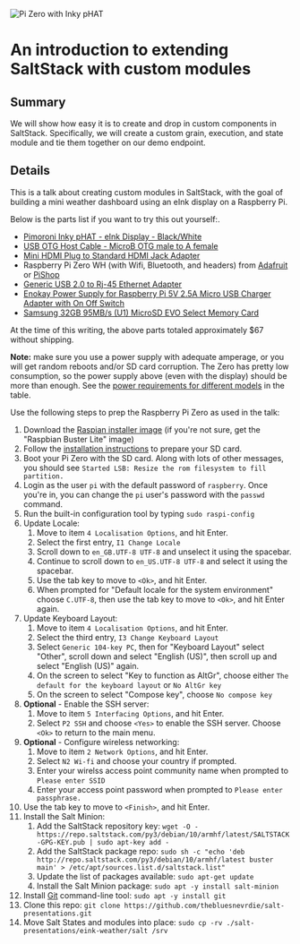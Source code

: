 
![Pi Zero with Inky pHAT](https://secure.meetupstatic.com/photos/event/2/5/b/9/highres_477729657.jpeg)

# An introduction to extending SaltStack with custom modules

## Summary
We will show how easy it is to create and drop in custom components in SaltStack. Specifically, we will create a custom grain, execution, and state module and tie them together on our demo endpoint.

## Details

This is a talk about creating custom modules in SaltStack, with the goal of building a mini weather dashboard using an eInk display on a Raspberry Pi.

Below is the parts list if you want to try this out yourself:.

 * [Pimoroni Inky pHAT - eInk Display - Black/White](https://www.adafruit.com/product/3934)
 * [USB OTG Host Cable - MicroB OTG male to A female](https://www.adafruit.com/product/1099)
 * [Mini HDMI Plug to Standard HDMI Jack Adapter](https://www.adafruit.com/product/2819)
 * Raspberry Pi Zero WH (with Wifi, Bluetooth, and headers) from [Adafruit](https://www.adafruit.com/product/3708) or [PiShop](https://www.pishop.us/product/raspberry-pi-zero-wireless-wh-pre-soldered-header/)
 * [Generic USB 2.0 to Rj-45 Ethernet Adapter](https://www.amazon.com/gp/product/B003DR070U/ref=ppx_yo_dt_b_asin_title_o01_s00?ie=UTF8&psc=1)
 * [Enokay Power Supply for Raspberry Pi 5V 2.5A Micro USB Charger Adapter with On Off Switch](https://www.amazon.com/gp/product/B01MZX466R/ref=ppx_yo_dt_b_asin_title_o02_s00?ie=UTF8&psc=1)
 * [Samsung 32GB 95MB/s (U1) MicroSD EVO Select Memory Card](https://www.amazon.com/gp/product/B06XWN9Q99/ref=ppx_yo_dt_b_asin_title_o03_s00?ie=UTF8&psc=1)

At the time of this writing, the above parts totaled approximately $67 without shipping.

**Note:** make sure you use a power supply with adequate amperage, or you will get random reboots and/or SD card corruption. The Zero has pretty low consumption, so the power supply above (even with the display) should be more than enough. See the [power requirements for different models](https://www.raspberrypi.org/documentation/faqs/#pi-power) in the table.

Use the following steps to prep the Raspberry Pi Zero as used in the talk:

1. Download the [Raspian installer image](https://fastapi.tiangolo.com/features/) (if you're not sure, get the "Raspbian Buster Lite" image)
1. Follow the [installation instructions](https://www.raspberrypi.org/documentation/installation/installing-images/README.md) to prepare your SD card.
1. Boot your Pi Zero with the SD card. Along with lots of other messages, you should see `Started LSB: Resize the rom filesystem to fill partition.`
1. Login as the user `pi` with the default password of `raspberry`. Once you're in, you can change the `pi` user's password with the `passwd` command.
1. Run the built-in configuration tool by typing `sudo raspi-config`
1. Update Locale:
   1. Move to item `4 Localisation Options`, and hit Enter.
   1. Select the first entry, `I1 Change Locale`
   1. Scroll down to `en_GB.UTF-8 UTF-8` and unselect it using the spacebar.
   1. Continue to scroll down to `en_US.UTF-8 UTF-8` and select it using the spacebar.
   1. Use the tab key to move to `<Ok>`, and hit Enter.
   1. When prompted for "Default locale for the system environment" choose `C.UTF-8`, then use the tab key to move to `<Ok>`, and hit Enter again.
1. Update Keyboard Layout:
   1. Move to item `4 Localisation Options`, and hit Enter.
   1. Select the third entry, `I3 Change Keyboard Layout`
   1. Select `Generic 104-key PC`, then for "Keyboard Layout" select "Other", scroll down and select "English (US)", then scroll up and select "English (US)" again.
   1. On the screen to select "Key to function as AltGr", choose either `The default for the keyboard layout` or `No AltGr key`
   1. On the screen to select "Compose key", choose `No compose key`
1. **Optional** - Enable the SSH server:
   1. Move to item `5 Interfacing Options`, and hit Enter.
   1. Select `P2 SSH` and choose `<Yes>` to enable the SSH server. Choose `<Ok>` to return to the main menu.
1. **Optional** - Configure wireless networking:
   1. Move to item `2 Network Options`, and hit Enter.
   1. Select `N2 Wi-fi` and choose your country if prompted.
   1. Enter your wirelss access point community name when prompted to `Please enter SSID`
   1. Enter your access point password when prompted to `Please enter passphrase.`
1. Use the tab key to move to `<Finish>`, and hit Enter.
1. Install the Salt Minion:
   1. Add the SaltStack repository key: `wget -O - https://repo.saltstack.com/py3/debian/10/armhf/latest/SALTSTACK-GPG-KEY.pub | sudo apt-key add -`
   1. Add the SaltStack package repo: `sudo sh -c "echo 'deb http://repo.saltstack.com/py3/debian/10/armhf/latest buster main' > /etc/apt/sources.list.d/saltstack.list"`
   1. Update the list of packages available: `sudo apt-get update`
   1. Install the Salt Minion package: `sudo apt -y install salt-minion`
1. Install [Git](https://git-scm.com/) command-line tool: `sudo apt -y install git`
1. Clone this repo: `git clone https://github.com/thebluesnevrdie/salt-presentations.git`
1. Move Salt States and modules into place: `sudo cp -rv ./salt-presentations/eink-weather/salt /srv`
